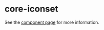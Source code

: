 core-iconset
============

See the [component page](http://polymer-project.org/docs/elements/core-elements.html#core-iconset) for more information.
